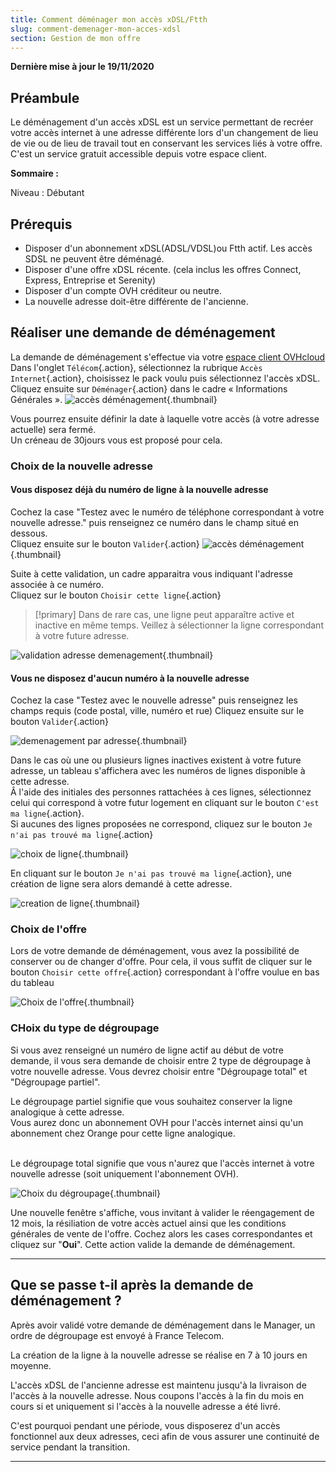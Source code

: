 ```yaml
---
title: Comment déménager mon accès xDSL/Ftth
slug: comment-demenager-mon-acces-xdsl
section: Gestion de mon offre
---
```


**Dernière mise à jour le 19/11/2020**

## Préambule

Le déménagement d'un accès xDSL est un service permettant de recréer votre accès internet à une adresse différente lors d'un changement de lieu de vie ou de lieu de travail tout en conservant les services liés à votre offre.
<br>C'est un service gratuit accessible depuis votre espace client.

**Sommaire :**


Niveau : Débutant


## Prérequis

-   Disposer d'un abonnement xDSL(ADSL/VDSL)ou Ftth actif. Les accès SDSL ne peuvent être déménagé.
-   Disposer d'une offre xDSL récente. (cela inclus les offres Connect, Express, Entreprise et Serenity)
-   Disposer d'un compte OVH créditeur ou neutre.
-   La nouvelle adresse doit-être différente de l'ancienne.


## Réaliser une demande de déménagement 

La demande de déménagement s'effectue via votre [espace client OVHcloud](https://www.ovh.com/auth/?action=gotomanager)
<br>Dans l'onglet `Télécom`{.action}, sélectionnez la rubrique `Accès Internet`{.action}, choisissez le pack voulu puis sélectionnez l'accès xDSL.
<br>Cliquez ensuite sur `Déménager`{.action} dans le cadre « Informations Générales ».
![accès déménagement](images/move01-edit.png){.thumbnail}

Vous pourrez ensuite définir la date à laquelle votre accès (à votre adresse actuelle) sera fermé.
<br>Un créneau de 30jours vous est proposé pour cela.

### Choix de la nouvelle adresse

#### Vous disposez déjà du numéro de ligne à la nouvelle adresse

Cochez la case "Testez avec le numéro de téléphone correspondant à votre nouvelle adresse." puis renseignez ce numéro dans le champ situé en dessous.
<br>Cliquez ensuite sur le bouton `Valider`{.action}
![accès déménagement](images/move02-edit.png){.thumbnail}

Suite à cette validation, un cadre apparaitra vous indiquant l'adresse associée à ce numéro.
<br>Cliquez sur le bouton `Choisir cette ligne`{.action}
> [!primary]
> Dans de rare cas, une ligne peut apparaître active et inactive en même temps. Veillez à sélectionner la ligne correspondant à votre future adresse.
>
![validation adresse demenagement](images/move03-edit.png){.thumbnail}


#### Vous ne disposez d'aucun numéro à la nouvelle adresse

Cochez la case "Testez avec le nouvelle adresse" puis renseignez les champs requis (code postal, ville, numéro et rue)
Cliquez ensuite sur le bouton `Valider`{.action}

![demenagement par adresse](images/move04-edit.png){.thumbnail}

Dans le cas où une ou plusieurs lignes inactives existent à votre future adresse, un tableau s'affichera avec les numéros de lignes disponible à cette adresse.
<br>Â l'aide des initiales des personnes rattachées à ces lignes, sélectionnez celui qui correspond à votre futur logement en cliquant sur le bouton `C'est ma ligne`{.action}.
<br>Si aucunes des lignes proposées ne correspond, cliquez sur le bouton `Je n'ai pas trouvé ma ligne`{.action}

![choix de ligne](images/move05-edit.png){.thumbnail}

En cliquant sur le bouton `Je n'ai pas trouvé ma ligne`{.action}, une création de ligne sera alors demandé à cette adresse.

![creation de ligne](images/move06-edit.png){.thumbnail}

### Choix de l'offre

Lors de votre demande de déménagement, vous avez la possibilité de conserver ou de changer d'offre.
Pour cela, il vous suffit de cliquer sur le bouton `Choisir cette offre`{.action} correspondant à l'offre voulue en bas du tableau

![Choix de l'offre](images/move07-edit.png){.thumbnail}

### CHoix du type de dégroupage

Si vous avez renseigné un numéro de ligne actif au début de votre demande, il vous sera demande de choisir entre 2 type de dégroupage à votre nouvelle adresse.
Vous devrez choisir entre "Dégroupage total" et "Dégroupage partiel".

Le dégroupage partiel signifie que vous souhaitez conserver la ligne analogique à cette adresse. 
<br>Vous aurez donc un abonnement OVH pour l'accès internet ainsi qu'un abonnement chez Orange pour cette ligne analogique. 

<br>Le dégroupage total signifie que vous n'aurez que l'accès internet à votre nouvelle adresse (soit uniquement l'abonnement OVH).

![Choix du dégroupage](images/move08-edit.png){.thumbnail}







Une nouvelle fenêtre s'affiche, vous invitant à valider le réengagement de 12 mois, la résiliation de votre accès actuel ainsi que les conditions générales de vente de l'offre. Cochez alors les cases correspondantes et cliquez sur "**Oui**". Cette action valide la demande de déménagement.

------------------------------------------------------------------------

## Que se passe t-il après la demande de déménagement ?

Après avoir validé votre demande de déménagement dans le Manager, un ordre de dégroupage est envoyé à France Telecom.

La création de la ligne à la nouvelle adresse se réalise en 7 à 10 jours en moyenne.

L'accès xDSL de l'ancienne adresse est maintenu jusqu'à la livraison de l'accès à la nouvelle adresse. Nous coupons l'accès à la fin du mois en cours si et uniquement si l'accès à la nouvelle adresse a été livré.

C'est pourquoi pendant une période, vous disposerez d'un accès fonctionnel aux deux adresses, ceci afin de vous assurer une continuité de service pendant la transition.

------------------------------------------------------------------------


